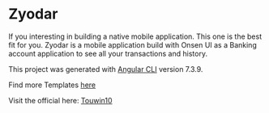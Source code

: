 # Zyodar

If you interesting in building a native mobile application. This one is the best fit for you. 
Zyodar is a mobile application build with Onsen UI as a Banking account application to see all your transactions and history.

This project was generated with [Angular CLI](https://github.com/angular/angular-cli) version 7.3.9.

Find more Templates [here](https://touwin10.com/templates/all)

Visit the official here: [Touwin10](https://touwin10.com/)
